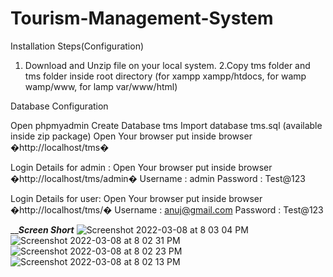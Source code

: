 # Tourism-Management-System
Installation Steps(Configuration)
1. Download and Unzip file on your local system.
2.Copy tms folder and tms folder inside root directory (for xampp xampp/htdocs, for wamp wamp/www, for lamp var/www/html)

Database Configuration

Open phpmyadmin
Create Database tms
Import database tms.sql (available inside zip package)
Open Your browser put inside browser �http://localhost/tms�

Login Details for admin : 
Open Your browser put inside browser �http://localhost/tms/admin�
Username : admin
Password : Test@123

Login Details for user: 
Open Your browser put inside browser �http://localhost/tms/�
Username : anuj@gmail.com
Password : Test@123

_________________________Screen Short_______________________
![Screenshot 2022-03-08 at 8 03 04 PM](https://user-images.githubusercontent.com/54598380/157259105-06bf9333-74a6-434c-9c75-f409957e7a8a.png)
![Screenshot 2022-03-08 at 8 02 31 PM](https://user-images.githubusercontent.com/54598380/157259124-6b5dc12a-5fca-420e-9dca-e26ab1234718.png)
![Screenshot 2022-03-08 at 8 02 23 PM](https://user-images.githubusercontent.com/54598380/157259131-7739c156-e542-4e23-8f32-63e8d356e602.png)
![Screenshot 2022-03-08 at 8 02 13 PM](https://user-images.githubusercontent.com/54598380/157259136-bf10adaf-c641-4743-8cc1-fc6a2414d4d4.png)
